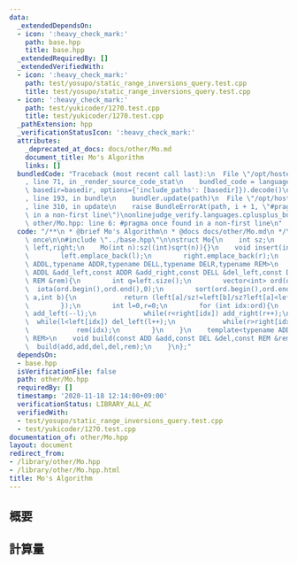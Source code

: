 ```yaml
---
data:
  _extendedDependsOn:
  - icon: ':heavy_check_mark:'
    path: base.hpp
    title: base.hpp
  _extendedRequiredBy: []
  _extendedVerifiedWith:
  - icon: ':heavy_check_mark:'
    path: test/yosupo/static_range_inversions_query.test.cpp
    title: test/yosupo/static_range_inversions_query.test.cpp
  - icon: ':heavy_check_mark:'
    path: test/yukicoder/1270.test.cpp
    title: test/yukicoder/1270.test.cpp
  _pathExtension: hpp
  _verificationStatusIcon: ':heavy_check_mark:'
  attributes:
    _deprecated_at_docs: docs/other/Mo.md
    document_title: Mo's Algorithm
    links: []
  bundledCode: "Traceback (most recent call last):\n  File \"/opt/hostedtoolcache/Python/3.9.1/x64/lib/python3.9/site-packages/onlinejudge_verify/documentation/build.py\"\
    , line 71, in _render_source_code_stat\n    bundled_code = language.bundle(stat.path,\
    \ basedir=basedir, options={'include_paths': [basedir]}).decode()\n  File \"/opt/hostedtoolcache/Python/3.9.1/x64/lib/python3.9/site-packages/onlinejudge_verify/languages/cplusplus.py\"\
    , line 193, in bundle\n    bundler.update(path)\n  File \"/opt/hostedtoolcache/Python/3.9.1/x64/lib/python3.9/site-packages/onlinejudge_verify/languages/cplusplus_bundle.py\"\
    , line 310, in update\n    raise BundleErrorAt(path, i + 1, \"#pragma once found\
    \ in a non-first line\")\nonlinejudge_verify.languages.cplusplus_bundle.BundleErrorAt:\
    \ other/Mo.hpp: line 6: #pragma once found in a non-first line\n"
  code: "/**\n * @brief Mo's Algorithm\n * @docs docs/other/Mo.md\n */\n\n#pragma\
    \ once\n\n#include \"../base.hpp\"\n\nstruct Mo{\n    int sz;\n    vector<int>\
    \ left,right;\n    Mo(int n):sz((int)sqrt(n)){}\n    void insert(int l,int r){\n\
    \        left.emplace_back(l);\n        right.emplace_back(r);\n    }\n    template<typename\
    \ ADDL,typename ADDR,typename DELL,typename DELR,typename REM>\n    void build(const\
    \ ADDL &add_left,const ADDR &add_right,const DELL &del_left,const DELR &del_right,const\
    \ REM &rem){\n        int q=left.size();\n        vector<int> ord(q);\n      \
    \  iota(ord.begin(),ord.end(),0);\n        sort(ord.begin(),ord.end(),[&](int\
    \ a,int b){\n            return (left[a]/sz!=left[b]/sz?left[a]<left[b]:right[a]<right[b]);\n\
    \        });\n        int l=0,r=0;\n        for (int idx:ord){\n            while(l>left[idx])\
    \ add_left(--l);\n            while(r<right[idx]) add_right(r++);\n          \
    \  while(l<left[idx]) del_left(l++);\n            while(r>right[idx]) del_right(--r);\n\
    \            rem(idx);\n        }\n    }\n    template<typename ADD,typename DEL,typename\
    \ REM>\n    void build(const ADD &add,const DEL &del,const REM &rem){\n      \
    \  build(add,add,del,del,rem);\n    }\n};"
  dependsOn:
  - base.hpp
  isVerificationFile: false
  path: other/Mo.hpp
  requiredBy: []
  timestamp: '2020-11-18 12:14:00+09:00'
  verificationStatus: LIBRARY_ALL_AC
  verifiedWith:
  - test/yosupo/static_range_inversions_query.test.cpp
  - test/yukicoder/1270.test.cpp
documentation_of: other/Mo.hpp
layout: document
redirect_from:
- /library/other/Mo.hpp
- /library/other/Mo.hpp.html
title: Mo's Algorithm
---
```

## 概要

## 計算量